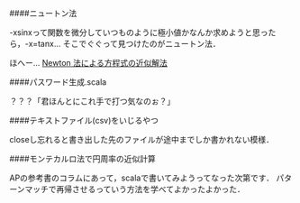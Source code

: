 ####ニュートン法

-xsinxって関数を微分していつものように極小値かなんか求めようと思ったら，-x=tanx...
そこでぐぐって見つけたのがニュートン法．

ほへー…
[Newton 法による方程式の近似解法](http://www.math.u-ryukyu.ac.jp/~suga/C/2004/7/node9.html)


####パスワード生成.scala

？？？「君ほんとにこれ手で打つ気なのぉ？」


####テキストファイル(csv)をいじるやつ

closeし忘れると書き出した先のファイルが途中までしか書かれない模様．


####モンテカルロ法で円周率の近似計算

APの参考書のコラムにあって，scalaで書いてみようってなった次第です．
パターンマッチで再帰させるっていう方法を学べてよかったよかった．
